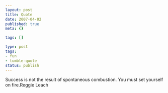 ```yaml
---
layout: post
title: Quote
date: 2007-04-02
published: true
meta: {}

tags: []

type: post
tags:
- fun
- tumble-quote
status: publish
---
```

<!-- blockquote  -->Success is not the result of spontaneous combustion. You must set yourself on fire.<!-- endblockquote  -->Reggie Leach
